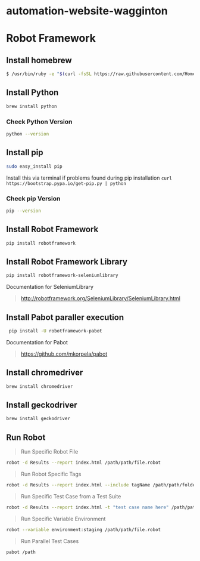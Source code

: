 # automation-website-wagginton

# Robot Framework
## Install homebrew
```sh
$ /usr/bin/ruby -e "$(curl -fsSL https://raw.githubusercontent.com/Homebrew/install/master/install)"
```

## Install Python
```sh
brew install python
```
### Check Python Version
```sh
python --version
```

## Install pip
```sh
sudo easy_install pip
```
Install this via terminal if problems found during pip installation
`curl https://bootstrap.pypa.io/get-pip.py | python`
### Check pip Version
```sh
pip --version
```

## Install Robot Framework
```sh
pip install robotframework
```

## Install Robot Framework Library
```sh
pip install robotframework-seleniumlibrary
```
Documentation for SeleniumLibrary
> http://robotframework.org/SeleniumLibrary/SeleniumLibrary.html

## Install Pabot paraller execution
```sh
 pip install -U robotframework-pabot
```
Documentation for Pabot
> https://github.com/mkorpela/pabot

## Install chromedriver
```sh
brew install chromedriver
```

## Install geckodriver
```sh
brew install geckodriver
```

## Run Robot
> Run Specific Robot File
```sh
robot -d Results --report index.html /path/path/file.robot
```
> Run Robot Specific Tags
```sh
robot -d Results --report index.html --include tagName /path/path/folder/
```
> Run Specific Test Case from a Test Suite
```sh
robot -d Results --report index.html -t "test case name here" /path/path/file.robot
```
> Run Specific Variable Environment
```sh
robot --variable environment:staging /path/path/file.robot
```
> Run Parallel Test Cases
```sh
pabot /path
```
  